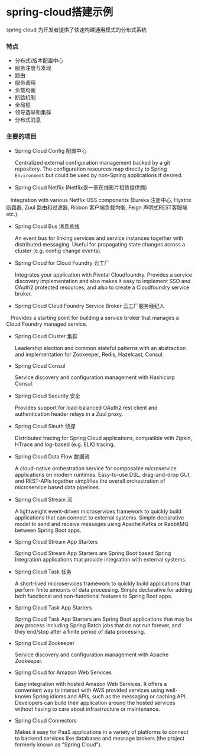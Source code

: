 # spring-cloud搭建示例

spring cloud 为开发者提供了快速构建通用模式的分布式系统

### 特点 ###

* 分布式\版本配置中心
* 服务注册与发现
* 路由
* 服务调用
* 负载均衡
* 断路机制
* 全局锁
* 领导选举和集群
* 分布式消息

### 主要的项目 ###

* Spring Cloud Config 配置中心

    Centralized external configuration management backed by a git repository. The configuration resources map directly to Spring `Environment` but could be used by non-Spring applications if desired.
  
* Spring Cloud Netflix (Netflix是一家在线影片租赁提供商)

    Integration with various Netflix OSS components (Eureka 注册中心, Hystrix 断路器, Zuul 路由和过滤器, Ribbon 客户端负载均衡, Feign 声明式REST客服端 etc.).

* Spring Cloud Bus 消息总线

    An event bus for linking services and service instances together with distributed messaging. Useful for propagating state changes across a cluster (e.g. config change events).

* Spring Cloud for Cloud Foundry 云工厂

    Integrates your application with Pivotal Cloudfoundry. Provides a service discovery implementation and also makes it easy to implement SSO and OAuth2 protected resources, and also to create a Cloudfoundry service broker.

* Spring Cloud Cloud Foundry Service Broker 云工厂服务经纪人

    Provides a starting point for building a service broker that manages a Cloud Foundry managed service.

* Spring Cloud Cluster 集群

    Leadership election and common stateful patterns with an abstraction and implementation for Zookeeper, Redis, Hazelcast, Consul.

* Spring Cloud Consul 

    Service discovery and configuration management with Hashicorp Consul.

* Spring Cloud Security 安全

    Provides support for load-balanced OAuth2 rest client and authentication header relays in a Zuul proxy.

* Spring Cloud Sleuth 侦探

    Distributed tracing for Spring Cloud applications, compatible with Zipkin, HTrace and log-based (e.g. ELK) tracing.

* Spring Cloud Data Flow 数据流

    A cloud-native orchestration service for composable microservice applications on modern runtimes. Easy-to-use DSL, drag-and-drop GUI, and REST-APIs together simplifies the overall orchestration of microservice based data pipelines.

* Spring Cloud Stream 流

    A lightweight event-driven microservices framework to quickly build applications that can connect to external systems. Simple declarative model to send and receive messages using Apache Kafka or RabbitMQ between Spring Boot apps.

* Spring Cloud Stream App Starters

    Spring Cloud Stream App Starters are Spring Boot based Spring Integration applications that provide integration with external systems.

* Spring Cloud Task 任务

    A short-lived microservices framework to quickly build applications that perform finite amounts of data processing. Simple declarative for adding both functional and non-functional features to Spring Boot apps.

* Spring Cloud Task App Starters

    Spring Cloud Task App Starters are Spring Boot applications that may be any process including Spring Batch jobs that do not run forever, and they end/stop after a finite period of data processing.

* Spring Cloud Zookeeper

    Service discovery and configuration management with Apache Zookeeper.

* Spring Cloud for Amazon Web Services

    Easy integration with hosted Amazon Web Services. It offers a convenient way to interact with AWS provided services using well-known Spring idioms and APIs, such as the messaging or caching API. Developers can build their application around the hosted services without having to care about infrastructure or maintenance.

* Spring Cloud Connectors 

    Makes it easy for PaaS applications in a variety of platforms to connect to backend services like databases and message brokers (the project formerly known as "Spring Cloud").
